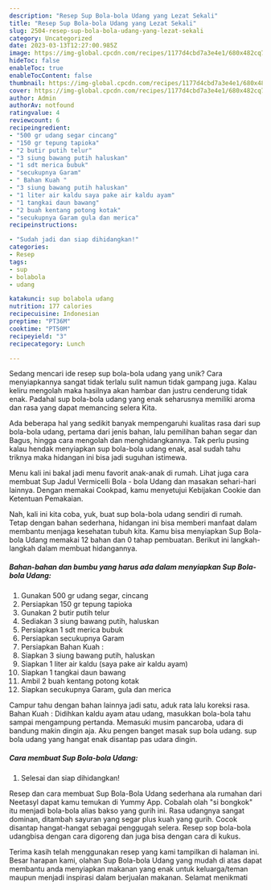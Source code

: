```yaml
---
description: "Resep Sup Bola-bola Udang yang Lezat Sekali"
title: "Resep Sup Bola-bola Udang yang Lezat Sekali"
slug: 2504-resep-sup-bola-bola-udang-yang-lezat-sekali
category: Uncategorized
date: 2023-03-13T12:27:00.985Z
image: https://img-global.cpcdn.com/recipes/1177d4cbd7a3e4e1/680x482cq70/sup-bola-bola-udang-foto-resep-utama.jpg
hideToc: false
enableToc: true
enableTocContent: false
thumbnail: https://img-global.cpcdn.com/recipes/1177d4cbd7a3e4e1/680x482cq70/sup-bola-bola-udang-foto-resep-utama.jpg
cover: https://img-global.cpcdn.com/recipes/1177d4cbd7a3e4e1/680x482cq70/sup-bola-bola-udang-foto-resep-utama.jpg
author: Admin
authorAv: notfound
ratingvalue: 4
reviewcount: 6
recipeingredient:
- "500 gr udang segar cincang"
- "150 gr tepung tapioka"
- "2 butir putih telur"
- "3 siung bawang putih haluskan"
- "1 sdt merica bubuk"
- "secukupnya Garam"
- " Bahan Kuah "
- "3 siung bawang putih haluskan"
- "1 liter air kaldu saya pake air kaldu ayam"
- "1 tangkai daun bawang"
- "2 buah kentang potong kotak"
- "secukupnya Garam gula dan merica"
recipeinstructions:

- "Sudah jadi dan siap dihidangkan!"
categories:
- Resep
tags:
- sup
- bolabola
- udang

katakunci: sup bolabola udang 
nutrition: 177 calories
recipecuisine: Indonesian
preptime: "PT36M"
cooktime: "PT50M"
recipeyield: "3"
recipecategory: Lunch

---
```





Sedang mencari ide resep sup bola-bola udang yang unik? Cara menyiapkannya sangat tidak terlalu sulit namun tidak gampang juga. Kalau keliru mengolah maka hasilnya akan hambar dan justru cenderung tidak enak. Padahal sup bola-bola udang yang enak seharusnya memiliki aroma dan rasa yang dapat memancing selera Kita.





Ada beberapa hal yang sedikit banyak mempengaruhi kualitas rasa dari sup bola-bola udang, pertama dari jenis bahan, lalu pemilihan bahan segar dan Bagus, hingga cara mengolah dan menghidangkannya. Tak perlu pusing kalau hendak menyiapkan sup bola-bola udang enak,      asal sudah tahu triknya maka hidangan ini bisa jadi suguhan istimewa.














Menu kali ini bakal jadi menu favorit anak-anak di rumah. Lihat juga cara membuat Sup Jadul Vermicelli Bola - bola Udang dan masakan sehari-hari lainnya. Dengan memakai Cookpad, kamu menyetujui Kebijakan Cookie dan Ketentuan Pemakaian.






Nah, kali ini kita coba, yuk, buat sup bola-bola udang sendiri di rumah. Tetap dengan bahan sederhana, hidangan ini bisa memberi manfaat dalam membantu menjaga kesehatan tubuh kita. Kamu bisa menyiapkan Sup Bola-bola Udang memakai 12 bahan dan 0 tahap pembuatan. Berikut ini langkah-langkah dalam membuat hidangannya.

<!--inarticleads1-->

##### Bahan-bahan dan bumbu yang harus ada dalam menyiapkan Sup Bola-bola Udang:

1. Gunakan 500 gr udang segar, cincang
1. Persiapkan 150 gr tepung tapioka
1. Gunakan 2 butir putih telur
1. Sediakan 3 siung bawang putih, haluskan
1. Persiapkan 1 sdt merica bubuk
1. Persiapkan secukupnya Garam
1. Persiapkan  Bahan Kuah :
1. Siapkan 3 siung bawang putih, haluskan
1. Siapkan 1 liter air kaldu (saya pake air kaldu ayam)
1. Siapkan 1 tangkai daun bawang
1. Ambil 2 buah kentang potong kotak
1. Siapkan secukupnya Garam, gula dan merica


Campur tahu dengan bahan lainnya jadi satu, aduk rata lalu koreksi rasa. Bahan Kuah : Didihkan kaldu ayam atau udang, masukkan bola-bola tahu sampai mengampung pertanda. Memasuki musim pancaroba, udara di bandung makin dingin aja. Aku pengen banget masak sup bola udang. sup bola udang yang hangat enak disantap pas udara dingin. 

<!--inarticleads2-->

##### Cara membuat Sup Bola-bola Udang:


1. Selesai dan siap dihidangkan!

Resep dan cara membuat Sup Bola-Bola Udang sederhana ala rumahan dari Neetasyl dapat kamu temukan di Yummy App. Cobalah olah &#34;si bongkok&#34; itu menjadi bola-bola alias bakso yang gurih ini. Rasa udangnya sangat dominan, ditambah sayuran yang segar plus kuah yang gurih. Cocok disantap hangat-hangat sebagai penggugah selera. Resep sop bola-bola udangbisa dengan cara digoreng dan juga bisa dengan cara di kukus. 

Terima kasih telah menggunakan resep yang kami tampilkan di halaman ini. Besar harapan kami, olahan Sup Bola-bola Udang yang mudah di atas dapat membantu anda menyiapkan makanan yang enak untuk keluarga/teman maupun menjadi inspirasi dalam berjualan makanan. Selamat menikmati
